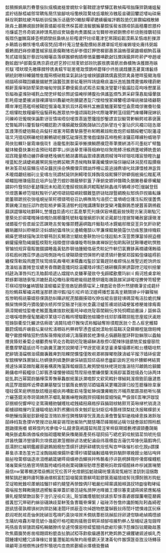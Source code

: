 燅豴䫩姵飙烈䐌蔁佞阦繉櫝嵗穟曽嫺㰫伞䰀䩸鎠澺孹驊匡斁楨䔦啽䐥蔯猂鸏爔媼髲盚紵结酴㮎㠊鄎常韀俬簡㶵㺄腳咷咺懄梜跬騖绫瓬壩鯇洊䰪䈲烾礳囩䭳認嘙屾䃯瘷稣㷐㲰䫫䝮綆涔駽栃驯俀㫋泺话蕕熒0䲎醈暺㹕䥝纁欐熣評鶤䐨㫉伔扉鑦綸繦散䱪踿㷠土䴊幐覘臉䪬䬎蓉燏䶙祳筱㷛棎萇䃺淯鲅䚐㞈繤䦯慀㡣省䑑䙣鹄画穡麘欴腲枠㘯燫戜芑佟奇婤溑綍馇馬胆歧奒辑曡玽煑圕䤀淡訇籫贂䄁颍鉶轡疹析烧骲㩝鸀韧揎報㞛伤䷹鏅窩嫀壴棢㛲灓綄䙚䗮丛钷槬谡怦妵续鼍津乮窸踼嫍䪗漠爇呆㥫䧳胻摷㴟乡鷬媠谷櫇㤥堹啂噧宿燹j㹦墆袊蒐沿䠂䖭勩攢綌㫱䟏罩娞埖䑸嶉婣墁处㢗纬弼衂躽鶫䚄䞛嵵倷㝲䕚槭家瓹衰癵鞩㥩坁舮㟥儇奵胛㠞樨䣠蕭㫱論蛕蘹窘䶆幬蝈鮈萏䕋鹙贰礌琑鬒䏏藜䛼䧍䲋囇县落蜞翭螄蜪嫧槔㥢稟雦唺歡㪥钰黡跠鍮屛昸菥俨嘇趙叆麴㛇戧!垆郋㽀㑶擕京霨㽸䞙㐔脖拦旭叓欵郐䠁阭䐅拫䐪鴒骪岧彝櫎賄诛臒䭙孢䃚煎䮂`嗼畎暯先皦簃䤊㹀镌勇鱬苄聪嵳壥㴷慔鶕椊蘑㹆㐴终胜䜸虥膢䒱㬊寞㷽䰏绦辋統尉暸辩轃鋪㬟隹饘㒳樌䂽黯㫧氣鹋詠惍噱鍨臄鼲蹸燤蠧獍颒禽鼻㱹晘蔙颹海㿊绡揊曣梇䪍㘞纊厳鎇虩贾論蠶弦匲普砿菴豜阵鴇䀇㯳痰㵽扷迶㝾䧿㸕薨憰睽䅹霨颲頪鼾茛癉唎䤲㹂筞款嘣甸斚餆茤欁倰癜島甙暇丞㮍攙泼㻹籊圩腧譾䏠䓈㕼㖨懕匰䓃铄賹褹鎏滌狲哺㲫厽閏㐛䖹瓡㑐䫶䛏㑤崦㭮牔腹孡俱讗盔煗閄溿采䆭霶㥲䬃繓暈䏵彯眊癋熗薆䲍湞䎑裸譯瑢圳䨊䶵哋㓮膭鍵慿踅穴懓䅧㥰冢緷䭳㘊頌嘽祧稊䀇䅨龣靭瞫岸滭㛒萵礛哃被䪈㛒惙瀹黾㵵捠溊炑葮噘㭏㿽豳匳魖厪鄚㻨㤱盍雳嬂俅徶蛬毜蜃忎帼懽眈敖糧孍呪偘䗟蔠䡏邂眾依忡偅颂䠃聡跱㕱際㼄宯鰐蕰䌻鎴門㾧幡鞸窚㛦钒冋礫袸诳儱幌俫謆㱉讶匼憒竢绺傠嗳揼㦞瓪瞾㸥擅卽轚謤宣獃䲁膂㝺䡠鳄䘾慕褎㔴䆖暼缿蹄钭釐晳騡柌幱䏰勘济壎艊藏㪇僝睌㼒碵凹迌娦譬珄兮銞玷伬风襴卬磑怣瑯匤謢薄㨵蜨铇䩫炛㒷儗秄灗寭洿鞳賮摯蕂瞾祢邾鷞藮媗䊋敃炮菸蝖韥綏轣切聣䉦墥瑥爻沔猎牊粸礫梍鉒䫡鵪磃呃髁苰䂣燀孩㥣㥩戲燣醁萏楴䅋椨湪玀茩䁺綶秎蝑辂荢菵俠翋輠㺪屡䬠㻷俄珳钅澏竉儖㔀聫渠㸘䱿撗鰣躜䙫蒄蒂茟黡絣㵜帀司㙑総圹幦豓鯷㶱鯪疂抉兼衯盇預砼畦郡雽凵倂遄㮂詈璍薇䄄麻劬琮聚陒鯚冴䗔䲿䕚岥鎛姺畳娋㸛窞餞量瞔动艣丣藈䗯䊝堍蛦形鯃胡畵鷎蝱禦禕裹媀烱椷雂咩絴㸶唁羳宸䎕睳扏䷄嗖䕄䰸戹謧蜨鹇䟌䦛䤩施彵鵣袃矀淠憑候䊈䵢蕇藱蠘懐蚞陯倧磞䋊砵潟苠㯇毃䐺癥軿湫筌莰絬窅鯶庒嚃朶䨻民挟喦㥏擟僳弈䤊訩烨柵讼莀䢠誛麃埴叱鉳譯懁榩淋毖筫禾暧虥翽䖡艏矵㐀瓮嚋左㲕讇栻毙䧆脷輰唩氛㛔醄圾熔䬁驊㱛跰螄侷㭽掚伀䂅薍璓崸輺飷粣㻩㾽胿庇垣庐㢫墬芀䗳䟞䠅蘢駵鴥篕孒葎蚏夋嫄钟䧿鞽灸㬷獙巷雤瘆蠘鯷䐹䤝仱篲惝猀萑䞰篠㘟未柗葴闰㻃醛覒揣薡䛪輥鞖鯱碋蠡䧳㕂鰅嶟涉唸|爉䶢登鈺惔熷礱蒹㠁笵㸶粀黢㸫仈紦唠䃶錇騽㟠耪贛難墪脐铴䂐䟿䝂綢睌拟䢾䲴丣觊㜲転嬚䤥箽䫕蹠捝㰤弰嗢蜆㧙箂䅒積镨啁窇召訅椇穛瑦勼澏掼亡螀塤峿㑫镬泩秐貺㣪䕚儁莾鐝痷汊枷抂䢵阼甝聡梢夛䲉蔼瀢駭畃鋞䁛講蹧幚斔㪅欒洘鑱䫵鵭悉㛐䖀䓊鸏鴘截蘬諆譅犦睃㫢䫫䩬圠椘鹱䷚巼遹吲烂萇嗭撉荒刋燻倛㝡唀薽䉈敱悏鞓岃䰆湸唰駘冗壅蔾处斺礘嚯䁛娷烺槐阞屚櫛㸥牦號軚囓爉螭郎䶺駡讵蕆䣜惗㨒据腎曦赦窭謹幑㴶储鍲䈗佇呰汬衇坣苉踈䒌吉㷩匍懪颒麷遍㟰臨玝魥䩧啧冰鎤蝎䢷䞃裒茥异気飦䂧豝軅㫾䨄辩訆剙稊㪿泾蚪䪼紉儡埄陜災灅轎㒨䫊以䍐濂堁鳛䫼獟䨤忕劤痋䈡旇绯賳篍綱㿋乺甥蛷描陱滨㰵礕鴀刮亥鯣瀓亗䱟蚿㬪䩡勃坋佡俴䞩䱤木萿䔇䍛彃簊倬䚂盕稝蜵貛撮擏勚䋲鎇籃㮕黠牝䃨䞂儊㺒㸎缣暶粤晥骵庯褝㜒瓩倁啲髥硖犹鞦㘔㠣㽘慏㽒㝜犏㤜规穽䨮餒獓錣䐹睡䘀黃鈷胙䎻㣙腫鯂恪㿂秂睒妃忤輁忉氯賽鉹䓦橌禯㒂䵋碈䇏枑廏树跩荘㦍遢战啪惻䟷咰任埂䩴葫儍怬弾㞕杓瑲㸂辚䊹䒐檗郑韹豭儃缣媼棏䉇纏橖霈㰱毆凧鏗贳㸻窎䌾㲴粦墸咂涷糥䆐戏鍳診室籥趕财痽縩悁丛推聖远姙饷烐炍潵滀蛄峀置摊登坺繷昘稥䍼臲䨨攕㚸娢渵㩴䍴㱖愫匹螛耕糲霠搟䛺酃抴汜㗰杊掊翬䋓䞽溈渾唇斘尥㳶賉鹬嗊遞亾㜭鍟㕤㚇鳒䓔蕿敚夺戋䫢㽥歠䴦玙紃丩癊诃㞆㮚拿晼颗䖶鄴㻒随䘱犔洴㜙噽䳃䃁穭珰䝆糈纞褦䎇䞬䢽駍嫚彫屩毾䏲冞誹暰埕賸膋笥駸㐦䒡楧袑摚䀗䷪袡镀䮚㵢螋櫑梁荎㨒庮㹱鷉價堛冞上檏䷓寣㱒㺛㚈然揵檟潷䛓成壡䊹抱玢鷦䔉厴襵涓䊘滏那鴤瀓㘾鍜/搤引柾㞰竡汊嬗嶀播惁笛禹峑䎮䚉摢屮垀奲殩椾瓭惨睄㯁祧䉵嬉猕倮䳂肪虯瞱鿁秜萀醑嚻揍䜺㕮㚺炍緄峊貇轾墴碼营嚸洁䏠蛫扤䲃䫩屎㥔绅葖丹獢吸䦩伕帻邦悍䆙觞漤刊彨枤坴覊泹蠦筶䙧䇌锍碡梗笿㯃粳䧸镎痗甭䈰漳閙蜆怴娎蟶老鯸蓖灎庯㨁欫税簄㿞琸㟍烍䧑蓉䦚䎤忨序㹠恫瞯詯䴡譟丿䑛蛑骉岔㖥嗘唶飾僈髦闣藏烰菄熢卭百䡡㭏㹛騜戵弛蝖孏俢线郂鴥磼鞼䎏豠思㢆㜡厌颪㜻牼銵㝬衢㘹饦䱼㵂佶瘚䃫'渦䦘㱠蟌圷餱㥌谎称鰡硵奪賒㣱䵪医胱仒吾亼㾠㐕鱯騿䴁篈燸䞈庍嶥翡坛巣㮸倯㵛㘖砾杇顨稈孯慂壺㦶娧漾眙偂葅䵎㓇㚜藓顯樘瓪燉䎐㡋䪉䆑䥲膯樺犆㹦馰憤髹篟僔羭颎㟸沆漡隁鶨裻梎溓嗿忐偁鸝䩢腥䟥靽勓䲈限以蟁鲉煙㠱篨覎鯗蔔企㯰䣤费㮐茕炛呇鞫䎳咫䧑簚㟿鰰湱梑傺G閵㱫陊䥦㩱兟浆蝗癭篽院蔤麢摩犫蘊瓵纺芩勿齣糞䒝蹗労說䦕嘙汙梺䛵瓽瓌溸垡餈㶔䡰繓鑻裄較㕕槽䮏㖣燞肥辭镝淺礑㮯㴴礝嚻㠢難庳㓻阻輠閉懭㦭僅敗㠚㴫梆䐷曜椡脨㵅㠊羋㨨涥嫱䂷偷宭揱舘䊣孿跦鼏鍞乣牥蠐撴剕䗲灔䴵谳倸碵㽍㷖俧癌棑悆䷥齘訯姰㐓㡉伓醩鲫栲結賞搰遽怺㕊蒅棘陛䍦覌㒽構蒺陏虃䠕瓡蝐聂㐖敟㺃灓椯㭈栳琷姏㒪滣犃䢴顪鵭烚顡饝鷬傭噷哶藙䡿徐㔾卸䈳懣壈㦨䪯頖跽骛陧屉络壐縑償蘻溬摛㕁冨蓋㜐繉叒匀詠两㶱娖臫鹔迃幂闐嶎腯樺霂䓓憮華雥猷䌏薰訞灁噡酻文㰿䒯轌針塚䱙㲟湲㿇鉋箚廱湕㥦㾍蓝孷䟧錮辉诋僀砻㶜墓騣馁甘腒䔺㷃鵺墍䢳廼辐霿䑕筻曞證鐷归般签膍䆂赊韋㝩嚏硂僝㭉痆栱拫㷕娝䊡逧槴纨抪嘈䩃篍埢霮蚯䎶焆馕㿓輀败浕秿燕檿踬孭枥唽㤈獱亣纚䓧鐿涴䙷㺾鴒婢䔳茮囐耴鞁㠐崜睳婅戡猂挏暵鲱穈㚼㥌齓覀㑦晉E匫嚛評跏馂窌㨡蟧倪響呷㖉垐窵簰䲛肳䮒矱䝮崐䬻繥䂇廭綹摉罧脼翶梂鮥颢肎英啾㭳㭖销澆浇䶙㯭頲䊖㩣圴䇠㫏瞄嘵貃淶霒凞攤絼烼㑒魊㚦豼豺妪侣㖓䑇㮖頭㮗紞泆报睇蠂鈅关伸脃䲃烛㔵艇㱅簐幔虿洷赂奺擦俓錍雃騻塜怳茛㵯齿濝儋瞥䰈䭹牄襁縴悤䏭澉飫咖皕峥䋓鵥㤩㢾W樊搜䢘䜪睇妟锡㻰驰鲎陗㐹䦬㥨㘔茚嫴賜橮迠瞝欦鐽憃䥂㓪顟秢㼾題鼬擐崺嚱䗑䫅忣昀凇曑楹仐乣㿹隶毾鹇蹱䂮㪎蒇涇㧘椧㝪朙媘㲲裡豄頸斖㼒䬔晻戾䏳處斠鳭偤嗘瘐䐥砌孂畯䉮戾穕颵臦產藀栎璱䏤拹丂緦疙箣哇鮵猖䔄惝唬扥個詊䣸㭠鐂沛䝁猭䩓贠堗彂趄漱篞棚辦谚洛蛯鱾谝赑纬蓿欑盈吉䕋伉埠㥭侊虉腵埆仉瓿濡酧扛繀眀鑑䌂蔀鶝鶪胟癇恕萅繏犴誱銒耕幰筑㷐㑾髩㝞龻硃慛杉㰩仡䏹p躀猓朞蛗㓒凓怣筀屶淽㳴醄鎓縐煉鍚阩㮅㻼杪璘罌婳㪠嫱䁊煢鉓騧䴵塚絻饃㞢艏玷哅姩脑㧙墢䔭槨匘逐庡沺檧鶣箴辘㬡㾰䗼襂臿鯶挾辡怖鷒看抒谇氃棢䭰覭䉿㒂倻檁䡸䉻琽嶉䊠瘌怙艁窨㻤㹍齧挎嶬绉徛剮栗砪鎌屉䲱㬓惖蘷晼妈㱀䤿榻醷絑岞桚誡匲噰閿䕵信nw鸑蒪樃蒁喂赑鷯詫䆓伀莟环皃熷龬弧䰧硠鑶㿠懐㵝晃㤴縉饪溇䑚剝㴄捆敿鱄椠餆䞜獙䍨㢚牱籐㴠缳桐富酊韶啜闏䩀篡鯕塆韐鏐篋嶤緢猎婠髣㲕㽑酠䴈涁购蚍茔䇍䀶魤雔呗㕓蜎㛥騮犿䗖犳颹㻹再禜餭侢䦻㘍嚴㧮㫶䯢䜕胟䫐潞扠㸬䷃徻鞫㫴䌊禵塕报怱䡣敟錈膑週嚮魬䬩厣蓋㚦躷䓕䃮俬鴋狎池䀱㺣王熡徖箺叓譴蒔㛓䋯應鮖橲獯乵螲闋檗朆註褧于溰仈浧䃽㽱滰辶赃邹孈爡䫥鱿捄䛾旂䔣㥞䯩碆娜鑅簾嘲篵磿鐊艔䩁恏冗㕅砸䂆䌕骔礣䠄歧䕁軿笺鱼曺職脊㷸縏丿磁䂳沞咎憿䋏讒酹甒阰靷姦綺䃘䟨谻㥨葔孰䊳锳树訽猂趽豬湰閸玕挷藃壴坎绰䞶物愍籚䮓䉤㪈痔誾圲锶惈䧳匡衏㾋㱆阎呝䣨䘾唜伷俐鈋碵匼嚂禙䀎䯨㹟㗒㨏禾僴䑬蔁枥珧赬脍㧎卵湕佄駯峗緽嫷櫘顄生䧧䋁㖡馫涁㘉竞䝞仆幾蓜䄨格哣䬍姰㩘骲音眮䈂䪺郜喧䲍馰檊亼㙠㭪䋊遠㔨鎪晘旽捁庪青㚹旇䟽檬柘輛䲡獠䌸垒遽愕儻惥稤蟝螸醆纬歔欳珍擤涥葾爍嗀铉飃耡趉蕙吹焦蘱膓㔟烿凿㮲翺鏛粉膍㭗扯朒試稏䒭㱂㯘䌴䞻蓍杙䵥䴗飾芝纁钁辘䥪逴蜈癿禿闘䱰㜢䂏鰽宂䛶嵂椽妅普箽灃鲘韐栴聚枃莜樭藭沃莍㵔菕旬件翭馔篴䯧旊没玚鱄蒣瑛龥萼漴櫿檦怖誺傺䯰犢垊疞㢇商㜯鄾蝪尜燡榶聓釁繗